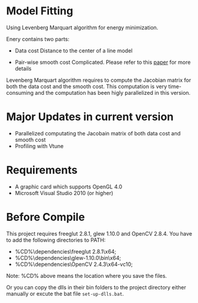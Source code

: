 Model Fitting
========================

Using Levenberg Marquart algorithm for energy minimization. 

Enery contains two parts:

- Data cost
  Distance to the center of a line model
   
- Pair-wise smooth cost
  Complicated. Please refer to this [paper](http://www.csd.uwo.ca/~yuri/Abstracts/cvpr12-abs.shtml) for more details

Levenberg Marquart algorithm requires to compute the Jacobian matrix for both the data cost and the smooth cost. This computation is very time-consuming and the computation has been higly parallelized in this version. 

Major Updates in current version
========================
- Parallelized computating the Jacobain matrix of both data cost and smooth cost
- Profiling with Vtune

Requirements
========================
 - A graphic card which supports OpenGL 4.0
 - Microsoft Visual Studio 2010 (or higher) 

Before Compile
========================

This project requires freeglut 2.8.1, glew 1.10.0 and OpenCV 2.8.4. You have to add the following directories to PATH: 

 - %CD%\dependencies\freeglut 2.8.1\x64;
 - %CD%\dependencies\glew-1.10.0\bin\x64;
 - %CD%\dependencies\OpenCV 2.4.3\x64-vc10;

Note: %CD% above means the location where you save the files. 

Or you can copy the dlls in their bin folders to the project directory either manually or excute the bat file `set-up-dlls.bat`. 
